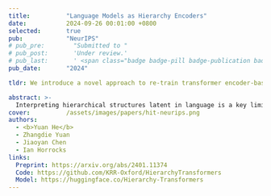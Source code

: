 ```yaml
---
title:          "Language Models as Hierarchy Encoders"
date:           2024-09-26 00:01:00 +0800
selected:       true
pub:            "NeurIPS"
# pub_pre:        "Submitted to "
# pub_post:       'Under review.'
# pub_last:       ' <span class="badge badge-pill badge-publication badge-success">Poster</span>'
pub_date:       "2024"

tldr: We introduce a novel approach to re-train transformer encoder-based language models as Hierarchy Transformer encoders (HiTs), leveraging the expansive nature of hyperbolic psace.

abstract: >-
  Interpreting hierarchical structures latent in language is a key limitation of current language models (LMs). While previous research has implicitly leveraged these hierarchies to enhance LMs, approaches for their explicit encoding are yet to be explored. To address this, we introduce a novel approach to re-train transformer encoder-based LMs as Hierarchy Transformer encoders (HiTs), harnessing the expansive nature of hyperbolic space. Our method situates the output embedding space of pre-trained LMs within a Poincaré ball with a curvature that adapts to the embedding dimension, followed by training on hyperbolic clustering and centripetal losses. These losses are designed to effectively cluster related entities (input as texts) and organise them hierarchically. We evaluate HiTs against pre-trained LMs, standard fine-tuned LMs, and several hyperbolic embedding baselines, focusing on their capabilities in simulating transitive inference, predicting subsumptions, and transferring knowledge across hierarchies. The results demonstrate that HiTs consistently outperform all baselines in these tasks, underscoring the effectiveness and transferability of our re-trained hierarchy encoders.
cover:          /assets/images/papers/hit-neurips.png
authors:
  - <b>Yuan He</b>
  - Zhangdie Yuan
  - Jiaoyan Chen
  - Ian Horrocks
links:
  Preprint: https://arxiv.org/abs/2401.11374
  Code: https://github.com/KRR-Oxford/HierarchyTransformers
  Model: https://huggingface.co/Hierarchy-Transformers
---
```

